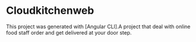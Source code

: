 # Cloudkitchenweb

This project was generated with [Angular CLI].A project that deal with online food staff order and get delivered at your door step.
